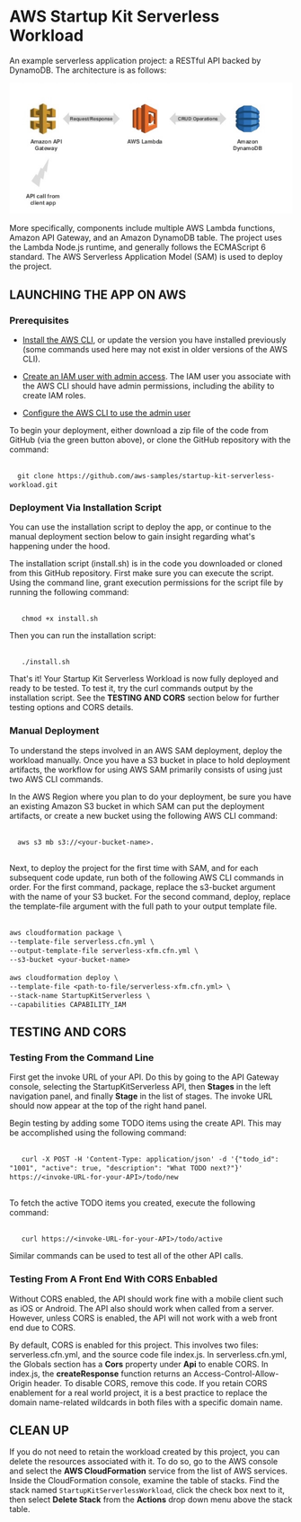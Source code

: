 # AWS Startup Kit Serverless Workload

An example serverless application project:  a RESTful API backed by DynamoDB. The architecture is as follows:

![Architecture](images/architecture.jpg)

More specifically, components include multiple AWS Lambda functions, Amazon API Gateway, and an Amazon DynamoDB table.  The project uses the Lambda Node.js runtime, and generally follows the ECMAScript 6 standard.  The AWS Serverless Application Model (SAM) is used to deploy the project. 

## LAUNCHING THE APP ON AWS

### Prerequisites

- [Install the AWS CLI](http://docs.aws.amazon.com/cli/latest/userguide/installing.html), or update
 the version you have installed previously (some commands used here may not
 exist in older versions of the AWS CLI).

- [Create an IAM user with admin access](http://docs.aws.amazon.com/IAM/latest/UserGuide/getting-started_create-admin-group.html).
 The IAM user you associate with the AWS CLI should have admin permissions, including the ability to create IAM roles.

- [Configure the AWS CLI to use the admin user](http://docs.aws.amazon.com/cli/latest/reference/configure/)


To begin your deployment, either download a zip file of the code from GitHub (via the green button above), or clone the GitHub repository with the command:  

```

  git clone https://github.com/aws-samples/startup-kit-serverless-workload.git

```


### Deployment Via Installation Script

You can use the installation script to deploy the app, or continue to the manual deployment section below to gain insight regarding what's happening under the hood.

The installation script (install.sh) is in the code you downloaded or cloned from this GitHub repository. First make sure you can execute the script. Using the command line, grant execution permissions for the script file by running the following command:

```
   
   chmod +x install.sh

```

Then you can run the installation script:

```
   
   ./install.sh

```

That's it!  Your Startup Kit Serverless Workload is now fully deployed and ready to be tested.  To test it, try the curl commands output by the installation script. See the **TESTING AND CORS** section below for further testing options and CORS details.  


### Manual Deployment

To understand the steps involved in an AWS SAM deployment, deploy the workload
manually.  Once you have a S3 bucket in place to hold deployment artifacts, the 
workflow for using AWS SAM primarily consists of using just two AWS CLI commands.  

In the AWS Region where you plan to do your deployment, be sure you have an 
existing Amazon S3 bucket in which SAM can put the deployment artifacts, or 
create a new bucket using the following AWS CLI command:  

```

  aws s3 mb s3://<your-bucket-name>.  
  
```

Next, to deploy the project for the first time with SAM, and for each subsequent 
code update, run both of the following AWS CLI commands in order.  For the 
first command, package, replace the s3-bucket argument with the name of your 
S3 bucket.  For the second command, deploy, replace the template-file argument 
with the full path to your output template file.

```

aws cloudformation package \
--template-file serverless.cfn.yml \
--output-template-file serverless-xfm.cfn.yml \
--s3-bucket <your-bucket-name>

aws cloudformation deploy \
--template-file <path-to-file/serverless-xfm.cfn.yml> \
--stack-name StartupKitServerless \
--capabilities CAPABILITY_IAM

```

## TESTING AND CORS

### Testing From the Command Line

First get the invoke URL of your API.  Do this by going to the API Gateway console, 
selecting the StartupKitServerless API, then **Stages** in the left navigation panel, and finally 
**Stage** in the list of stages.  The invoke URL should now appear at the top of the right 
hand panel.  

Begin testing by adding some TODO items using the create API.  This may be
accomplished using the following command: 

```

   curl -X POST -H 'Content-Type: application/json' -d '{"todo_id": "1001", "active": true, "description": "What TODO next?"}' https://<invoke-URL-for-your-API>/todo/new
   
```

To fetch the active TODO items you created, execute the following command:

```

   curl https://<invoke-URL-for-your-API>/todo/active

```

Similar commands can be used to test all of the other API calls.


### Testing From A Front End With CORS Enbabled

Without CORS enabled, the API should work fine with a mobile client such as iOS or Android. The API also should work when called from a server. However, unless CORS is enabled, the API will not work with a web front end due to CORS. 

By default, CORS is enabled for this project. This involves two files:  serverless.cfn.yml, and the source code file index.js.  In serverless.cfn.yml, the Globals section has a **Cors** property under **Api** to enable CORS.  In index.js, the **createResponse** function returns an Access-Control-Allow-Origin header. To disable CORS, remove this code. If you retain CORS enablement for a real world project, it is a best practice to replace the domain name-related wildcards in both files with a specific domain name.  


## CLEAN UP

If you do not need to retain the workload created by this project, you can delete the resources associated with it.  To do so, go to the AWS console and select the **AWS CloudFormation** service from the list of AWS services.  Inside the CloudFormation console, examine the table of stacks.  Find the stack named ```StartupKitServerlessWorkload```, click the check box next to it, then select **Delete Stack** from the **Actions** drop down menu above the stack table.


